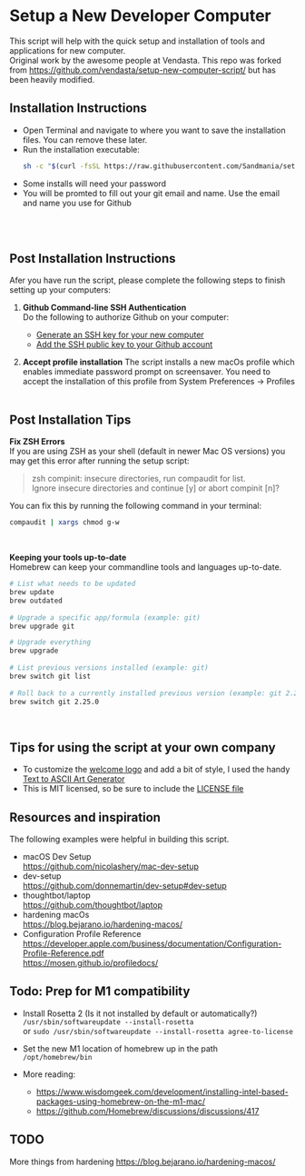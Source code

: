 # Setup a New Developer Computer

This script will help with the quick setup and installation of tools and applications for new computer.    
Original work by the awesome people at Vendasta. This repo was forked from https://github.com/vendasta/setup-new-computer-script/ but has been heavily modified.

## Installation Instructions

* Open Terminal and navigate to where you want to save the installation files. You can remove these later.
* Run the installation executable:
   ```sh
   sh -c "$(curl -fsSL https://raw.githubusercontent.com/Sandmania/setup-new-computer-script/master/install.sh)"
   ```
* Some installs will need your password
* You will be promted to fill out your git email and name. Use the email and name you use for Github


<br><br>


## Post Installation Instructions
Afer you have run the script, please complete the following steps to finish setting up your computers:

   
1. **Github Command-line SSH Authentication**\
   Do the following to authorize Github on your computer:
   - [Generate an SSH key for your new computer][generate key]
   - [Add the SSH public key to your Github account][add to github]
     
   [generate key]: https://help.github.com/en/github/authenticating-to-github/generating-a-new-ssh-key-and-adding-it-to-the-ssh-agent
   [add to github]: https://help.github.com/en/github/authenticating-to-github/adding-a-new-ssh-key-to-your-github-account
   
2. **Accept profile installation**
   The script installs a new macOs profile which enables immediate password prompt on screensaver. You need to accept the installation of this profile from System Preferences -> Profiles
<br><br>


## Post Installation Tips

**Fix ZSH Errors**\
If you are using ZSH as your shell (default in newer Mac OS versions) you may get this error after running the setup script:
 
> zsh compinit: insecure directories, run compaudit for list.\
> Ignore insecure directories and continue [y] or abort compinit [n]?

You can fix this by running the following command in your terminal:
```sh
compaudit | xargs chmod g-w
```

<br>
  
**Keeping your tools up-to-date**\
Homebrew can keep your commandline tools and languages up-to-date.
```sh
# List what needs to be updated
brew update
brew outdated
 
# Upgrade a specific app/formula (example: git)
brew upgrade git

# Upgrade everything
brew upgrade
  
# List previous versions installed (example: git)
brew switch git list
 
# Roll back to a currently installed previous version (example: git 2.25.0)
brew switch git 2.25.0
```

<br>

## Tips for using the script at your own company

- To customize the [welcome logo](https://github.com/vendasta/setup-new-computer-script/blob/47b7c97f21b293e143a0566cafecec2cfc69c528/setup-new-computer.sh#L74-L90) and add a bit of style, I used the handy [Text to ASCII Art Generator](https://patorjk.com/software/taag/#p=display&f=ANSI%20Regular&t=Sandman)
- This is MIT licensed, so be sure to include the [LICENSE file](https://github.com/vendasta/setup-new-computer-script/blob/master/LICENSE)


## Resources and inspiration

The following examples were helpful in building this script.
	
* macOS Dev Setup\
  https://github.com/nicolashery/mac-dev-setup
* dev-setup\
  https://github.com/donnemartin/dev-setup#dev-setup
* thoughtbot/laptop\
  https://github.com/thoughtbot/laptop
* hardening macOs\
  https://blog.bejarano.io/hardening-macos/
* Configuration Profile Reference\
  https://developer.apple.com/business/documentation/Configuration-Profile-Reference.pdf \
  https://mosen.github.io/profiledocs/


## Todo: Prep for M1 compatibility 

- Install Rosetta 2 (Is it not installed by default or automatically?)\
  `/usr/sbin/softwareupdate --install-rosetta` \
  or `sudo /usr/sbin/softwareupdate --install-rosetta agree-to-license`

- Set the new M1 location of homebrew up in the path \
  `/opt/homebrew/bin`

- More reading:
  - https://www.wisdomgeek.com/development/installing-intel-based-packages-using-homebrew-on-the-m1-mac/
  - https://github.com/Homebrew/discussions/discussions/417

## TODO

More things from hardening https://blog.bejarano.io/hardening-macos/

